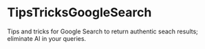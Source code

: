 # TipsTricksGoogleSearch
Tips and tricks for Google Search to return authentic seach results; eliminate AI in your queries.
